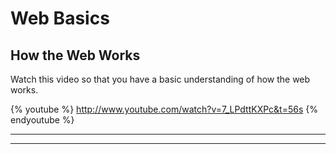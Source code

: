# Web Basics  

## How the Web Works

Watch this video so that you have a basic understanding of how the web works.

{% youtube %}
http://www.youtube.com/watch?v=7_LPdttKXPc&t=56s
{% endyoutube %}

---


---
